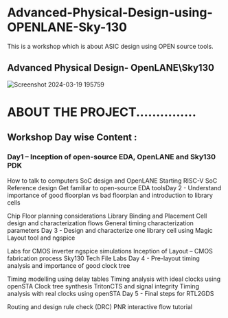 # Advanced-Physical-Design-using-OPENLANE-Sky-130
This is a workshop which is about ASIC design using OPEN source tools.
<br>
## Advanced Physical Design- OpenLANE\Sky130
![Screenshot 2024-03-19 195759](https://github.com/VAANYA-SHARMA/Advanced-Physical-Design-using-OPENLANE-Sky-130/assets/163661889/9e3eb63d-d8ec-4051-96e3-3a3a06a7a540)
<br>
# ABOUT THE PROJECT...............
## Workshop Day wise Content :
### Day1 – Inception of open-source EDA, OpenLANE and Sky130 PDK

How to talk to computers
SoC design and OpenLANE
Starting RISC-V SoC Reference design
Get familiar to open-source EDA toolsDay 2 - Understand importance of good floorplan vs bad floorplan and introduction to library cells

Chip Floor planning considerations
Library Binding and Placement
Cell design and characterization flows
General timing characterization parameters
Day 3 - Design and characterize one library cell using Magic Layout tool and ngspice

Labs for CMOS inverter ngspice simulations
Inception of Layout – CMOS fabrication process
Sky130 Tech File Labs
Day 4 - Pre-layout timing analysis and importance of good clock tree

Timing modelling using delay tables
Timing analysis with ideal clocks using openSTA
Clock tree synthesis TritonCTS and signal integrity
Timing analysis with real clocks using openSTA
Day 5 - Final steps for RTL2GDS

Routing and design rule check (DRC)
PNR interactive flow tutorial

